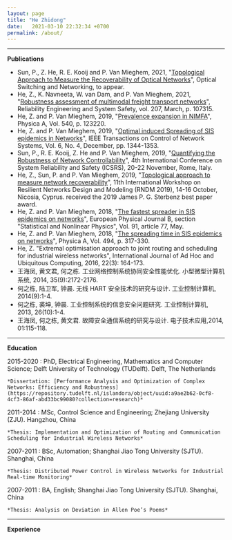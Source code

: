 ```yaml
---
layout: page
title: "He Zhidong"
date:   2021-03-10 22:32:34 +0700
permalink: /about/
---
```



-------------------------


**Publications**

- Sun, P., Z. He, R. E. Kooij and P. Van Mieghem, 2021, "[Topological Approach to Measure the Recoverability of Optical Networks](https://www.nas.ewi.tudelft.nl/people/Piet/papers/Optical_Switching_Networking2021_Recoverablity.pdf)", Optical Switching and Networking, to appear.
- He, Z., K. Navneeta, W. van Dam, and P. Van Mieghem, 2021, "[Robustness assessment of multimodal freight transport networks](https://www.nas.ewi.tudelft.nl/people/Piet/papers/RESS2020_Robustness_multimodal_freight_transport_networks.pdf)", Reliability Engineering and System Safety, vol. 207, March, p. 107315. 
- He, Z. and P. Van Mieghem, 2019, "[Prevalence expansion in NIMFA](https://www.nas.ewi.tudelft.nl/people/Piet/papers/PhysicaA2019_Prevalence_expansion_NIMFA.pdf)", Physica A, Vol. 540, p. 123220.
- He, Z. and P. Van Mieghem, 2019, "[Optimal induced Spreading of SIS epidemics in Networks](https://www.nas.ewi.tudelft.nl/people/Piet/papers/IEEE_TCNS2018_Optimal_induced_SIS_spreading.pdf)", IEEE Transactions on Control of Network Systems, Vol. 6, No. 4, December, pp. 1344-1353.
- Sun, P., R. E. Kooij, Z. He and P. Van Mieghem, 2019, "[Quantifying the Robustness of Network Controllability](https://www.nas.ewi.tudelft.nl/people/Piet/papers/ICSRS2019_Robustness_Network_Controllability.pdf)", 4th International Conference on System Reliability and Safety (ICSRS), 20-22 November, Rome, Italy.
- He, Z., Sun, P. and P. Van Mieghem, 2019, "[Topological approach to measure network recoverability](https://www.nas.ewi.tudelft.nl/people/Piet/papers/RNDM2019_recoverability.pdf)", 11th International Workshop on Resilient Networks Design and Modeling (RNDM 2019), 14-16 October, Nicosia, Cyprus.
received the 2019 James P. G. Sterbenz best paper award.
- He, Z. and P. Van Mieghem, 2018, "[The fastest spreader in SIS epidemics on networks](https://www.nas.ewi.tudelft.nl/people/Piet/papers/EPJb2018_fastest_SIS_spreader.pdf)", European Physical Journal B, section "Statistical and Nonlinear Physics", Vol. 91, article 77, May. 
- He, Z. and P. Van Mieghem, 2018, "[The spreading time in SIS epidemics on networks](https://www.nas.ewi.tudelft.nl/people/Piet/papers/PhysicaA2017_SIS_spreading_time_networks.pdf)", Physica A, Vol. 494, p. 317-330.
- He, Z. "Extremal optimisation approach to joint routing and scheduling for industrial wireless networks", International Journal of Ad Hoc and Ubiquitous Computing, 2016, 22(3): 164-173.
- 王海凤, 黄文君, 何之栋. 工业网络控制系统协同安全性能优化. 小型微型计算机系统, 2014, 35(9):2172-2176.
- 何之栋, 陆卫军, 钟晨. 无线 HART 安全技术的研究与设计. 工业控制计算机, 2014(9):1-4.
- 何之栋, 裘坤, 钟晨. 工业控制系统的信息安全问题研究. 工业控制计算机, 2013, 26(10):1-4.
- 王海凤, 何之栋, 黄文君. 故障安全通信系统的研究与设计. 电子技术应用,2014, 01:115-118.



-------------------------


**Education**

2015-2020 
:   PhD, Electrical Engineering, Mathematics and Computer Science; Delft University of Technology (TUDelft). Delft, The Netherlands

    *Dissertation: [Performance Analysis and Optimization of Complex Networks: Efficiency and Robustness](https://repository.tudelft.nl/islandora/object/uuid:a9ae2b62-0cf8-4cf3-86af-abd33bc99080?collection=research)*

2011-2014
:   MSc, Control Science and Engineering; Zhejiang University (ZJU). Hangzhou, China

    *Thesis: Implementation and Optimization of Routing and Communication Scheduling for Industrial Wireless Networks*

2007-2011
:   BSc, Automation; Shanghai Jiao Tong University (SJTU). Shanghai, China

    *Thesis: Distributed Power Control in Wireless Networks for Industrial Real-time Monitoring*

2007-2011
:   BA, English; Shanghai Jiao Tong University (SJTU). Shanghai, China

    *Thesis: Analysis on Deviation in Allen Poe’s Poems*


-------------------------


**Experience**





